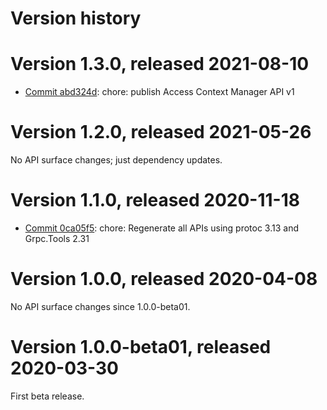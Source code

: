 # Version history

# Version 1.3.0, released 2021-08-10

- [Commit abd324d](https://github.com/googleapis/google-cloud-dotnet/commit/abd324d): chore: publish Access Context Manager API v1

# Version 1.2.0, released 2021-05-26

No API surface changes; just dependency updates.

# Version 1.1.0, released 2020-11-18

- [Commit 0ca05f5](https://github.com/googleapis/google-cloud-dotnet/commit/0ca05f5): chore: Regenerate all APIs using protoc 3.13 and Grpc.Tools 2.31

# Version 1.0.0, released 2020-04-08

No API surface changes since 1.0.0-beta01.

# Version 1.0.0-beta01, released 2020-03-30

First beta release.

